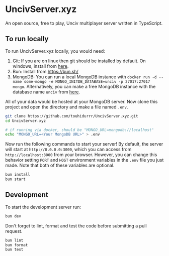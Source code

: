 # UncivServer.xyz

An open source, free to play, Unciv multiplayer server written in TypeScript.

## To run locally

To run UncivServer.xyz locally, you would need:

1. Git: If you are on linux then git should be installed by default. On windows, install from
   [here](https://git-scm.com/download/win).
2. Bun: Install from https://bun.sh/
3. MongoDB: You can run a local MongoDB instance with `docker run -d --name some-mongo -e MONGO_INITDB_DATABASE=unciv -p 27017:27017 mongo`. Alternatively, you can make a free MongoDB instance with the database name `unciv` from
   [here](https://www.mongodb.com/cloud/atlas/register).


All of your data would be hosted at your MongoDB server. Now clone this project and open the
directory and make a file named `.env`.

```bash
git clone https://github.com/touhidurrr/UncivServer.xyz.git
cd UncivServer.xyz

# if running via docker, should be "MONGO_URL=mongodb://localhost"
echo "MONGO_URL=<Your MongoDB URL>" > .env
```

Now run the following commands to start your server! By default, the server will start at
`http://0.0.0.0:3000`, which you can access from `http://localhost:3000` from your browser. However,
you can change this behavior setting `PORT` and `HOST` environment variables in the `.env` file you
just made. Note that both of these variables are optional.


```bash
bun install
bun start
```

## Development

To start the development server run:

```bash
bun dev
```

Don't forget to lint, format and test the code before submitting a pull request.

```bash
bun lint
bun format
bun test
```
